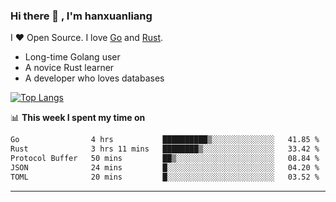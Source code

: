 ### Hi there 👋 , I'm hanxuanliang

<!--
**hanxuanliang/hanxuanliang** is a ✨ _special_ ✨ repository because its `README.md` (this file) appears on your GitHub profile.

Here are some ideas to get you started:

- 🔭 I’m currently working on ...
- 🌱 I’m currently learning ...
- 👯 I’m looking to collaborate on ...
- 🤔 I’m looking for help with ...
- 💬 Ask me about ...
- 📫 How to reach me: ...
- 😄 Pronouns: ...
- ⚡ Fun fact: ...
-->
I ❤ Open Source. I love [Go](https://golang.org) and [Rust](https://www.rust-lang.org/zh-CN/).

* Long-time Golang user
* A novice Rust learner
* A developer who loves databases

[![Top Langs](https://github-readme-stats.vercel.app/api?username=hanxuanliang&show_icons=true&count_private=true&line_height=40)](https://github.com/anuraghazra/github-readme-stats)

📊 **This week I spent my time on**
<!--START_SECTION:waka-->

```txt
Go                4 hrs           ██████████▒░░░░░░░░░░░░░░   41.85 %
Rust              3 hrs 11 mins   ████████▒░░░░░░░░░░░░░░░░   33.42 %
Protocol Buffer   50 mins         ██▒░░░░░░░░░░░░░░░░░░░░░░   08.84 %
JSON              24 mins         █░░░░░░░░░░░░░░░░░░░░░░░░   04.20 %
TOML              20 mins         █░░░░░░░░░░░░░░░░░░░░░░░░   03.52 %
```

<!--END_SECTION:waka-->

***
